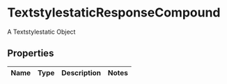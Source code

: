 

# TextstylestaticResponseCompound

A Textstylestatic Object

## Properties

| Name | Type | Description | Notes |
|------------ | ------------- | ------------- | -------------|



